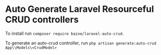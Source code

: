 # Auto Generate Laravel Resourceful CRUD controllers

To install run ```composer require baine/laravel-auto-crud```.

To generate an auto-crud controller, run ```php artisan generate:auto-crud App\\Models\<CrudModel>```
